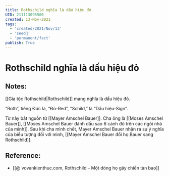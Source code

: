 ```yaml
---
title: Rothschild nghĩa là dấu hiệu đỏ
UID: 211113095500
created: 13-Nov-2021
tags:
  - 'created/2021/Nov/13'
  - 'seed🥜'
  - 'permanent/fact'
publish: True
---
```

# Rothschild nghĩa là dấu hiệu đỏ

## Notes:
[[Gia tộc Rothschild|Rothschild]] mang nghĩa là dấu hiệu đỏ. 

“Roth”, tiếng Đức là, “Đỏ-Red”, “Schild,” là “Dấu hiệu-Sign”.

Từ này bắt nguồn từ [[Mayer Amschel Bauer]]. Cha ông là [[Moses Amschel Bauer]], [[Moses Amschel Bauer đánh dấu sao 6 cánh đỏ trên các ngôi nhà của mình]]. Sau khi cha mình chết, Mayer Amschel Bauer nhận ra sự ý nghĩa của biểu tượng đối với mình, [[Mayer Amschel Bauer đổi họ Bauer sang Rothschild]].

## Reference:
- [[@ vovankienthuc.com, Rothschild – Một dòng họ gây chiến tàn bạo]]



